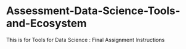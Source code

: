 # Assessment-Data-Science-Tools-and-Ecosystem
This is for Tools for Data Science : Final Assignment Instructions 
